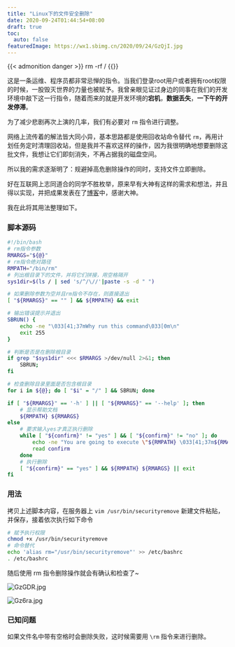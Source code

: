```yaml
---
title: "Linux下的文件安全删除"
date: 2020-09-24T01:44:54+08:00
draft: true
toc:
  auto: false
featuredImage: https://wx1.sbimg.cn/2020/09/24/GzQjI.jpg
---
```


{{< admonition danger >}}
rm -rf /
{{</admonition>}}

这是一条运维、程序员都非常忌惮的指令。当我们登录root用户或者拥有root权限的时候，一股毁灭世界的力量也被赋予。我曾亲眼见证过身边的同事在我们的开发环境中敲下这一行指令，随着而来的就是开发环境的**宕机**，**数据丢失**，**一下午的开发停滞**。

为了减少悲剧再次上演的几率，我们有必要对 `rm` 指令进行调整。

网络上流传着的解法皆大同小异，基本思路都是使用回收站命令替代 `rm`，再用计划任务定时清理回收站，但是我并不喜欢这样的操作，因为我很明确地想要删除这批文件，我想让它们即刻消失，不再占据我的磁盘空间。

所以我的需求逐渐明了：规避掉高危删除操作的同时，支持文件立即删除。

好在互联网上志同道合的同学不胜枚举，原来早有大神有这样的需求和想法，并且得以实现，并把成果发表在了[博客](https://www.dwhd.org/20150816_015727.html)中，感谢大神。

我在此将其用法整理如下。

### 脚本源码
```bash
#!/bin/bash
# rm指令参数
RMARGS="${@}"
# rm指令绝对路径
RMPATH="/bin/rm"
# 列出根目录下的文件，并将它们拼接，用空格隔开
sys1dir=$(ls / | sed 's/^/\//'|paste -s -d " ")

# 如果删除参数为空并且rm指令不存在，则直接退出
[ "${RMARGS}" == "" ] && ${RMPATH} && exit

# 输出错误提示并退出
SBRUN() {
    echo -ne "\033[41;37mWhy run this command\033[0m\n"
    exit 255 
}

# 判断是否是在删除根目录
if grep "$sys1dir" <<< $RMARGS >/dev/null 2>&1; then
    SBRUN;
fi

# 检查删除目录里面是否包含根目录
for i in ${@}; do [ "$i" = "/" ] && SBRUN; done

if [ "${RMARGS}" == '-h' ] || [ "${RMARGS}" == '--help' ]; then
    # 显示帮助文档
    ${RMPATH} ${RMARGS}
else
    # 要求输入yes才真正执行删除
    while [ "${confirm}" != "yes" ] && [ "${confirm}" != "no" ]; do
        echo -ne "You are going to execute \"${RMPATH} \033[41;37m${RMARGS}\033[0m\",please confirm (yes or no):"
        read confirm
    done
    # 执行删除
    [ "${confirm}" == "yes" ] && ${RMPATH} ${RMARGS} || exit
fi
```

### 用法
拷贝上述脚本内容，在服务器上 `vim /usr/bin/securityremove` 新建文件粘贴，并保存，接着依次执行如下命令
```bash
# 赋予执行权限
chmod +x /usr/bin/securityremove
# 命令替代
echo 'alias rm="/usr/bin/securityremove"' >> /etc/bashrc
. /etc/bashrc
```

随后使用 rm 指令删除操作就会有确认和检查了~

![GzGDR.jpg](https://wx2.sbimg.cn/2020/09/24/GzGDR.jpg)

![Gz6ra.jpg](https://wx2.sbimg.cn/2020/09/24/Gz6ra.jpg)

### 已知问题
如果文件名中带有空格时会删除失败，这时候需要用 `\rm` 指令来进行删除。
